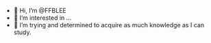 - 👋 Hi, I’m @FFBLEE
- 👀 I’m interested in ...
- 🌱 I’m trying and determined to acquire as much knowledge as I can study.

<!---
FFBLEE/FFBLEE is a ✨ special ✨ repository because its `README.md` (this file) appears on your GitHub profile.
You can click the Preview link to take a look at your changes.
--->
